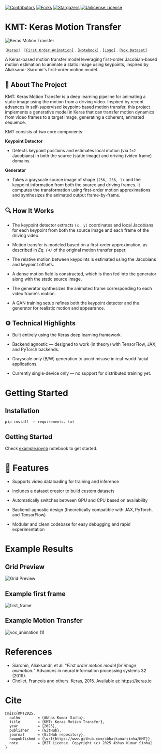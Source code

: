 [![Contributors][contributors-shield]][contributors-url]
[![Forks][forks-shield]][forks-url]
[![Stargazers][stars-shield]][stars-url]
[![Unlicense License][license-shield]][license-url]

# KMT: Keras Motion Transfer

![Keras Motion Transfer](https://github.com/user-attachments/assets/add57cc8-647e-4957-97a0-63ea638e585b)

[`[Keras]`](https://keras.io/) . [`[First Order Animation]`](https://aliaksandrsiarohin.github.io/first-order-model-website/) . [`[Notebook]`](https://www.github.com/abhaskumarsinha/KMT/example.ipynb) . [`[Logo]`](https://logo.com/) . [`[Vox Dataset]`](https://github.com/AliaksandrSiarohin/video-preprocessing)


A Keras-based motion transfer model leveraging first-order Jacobian-based motion estimation to animate a static image using keypoints, inspired by Aliaksandr Siarohin's first-order motion model.

## 📌 About The Project
KMT: Keras Motion Transfer is a deep learning pipeline for animating a static image using the motion from a driving video. Inspired by recent advances in self-supervised keypoint-based motion transfer, this project implements a generative model in Keras that can transfer motion dynamics from video frames to a target image, generating a coherent, animated sequence.

KMT consists of two core components:

**Keypoint Detector**
- Detects keypoint positions and estimates local motion (via `2×2` Jacobians) in both the source (static image) and driving (video frame) domains.

**Generator**
- Takes a grayscale source image of shape `(256, 256, 1)` and the keypoint information from both the source and driving frames. It computes the transformation using first-order motion approximations and synthesizes the animated output frame-by-frame.

## 🔍 How It Works
- The keypoint detector extracts `(x, y)` coordinates and local Jacobians for each keypoint from both the source image and each frame of the driving video.

- Motion transfer is modeled based on a first-order approximation, as described in _Eq. `(4)`_ of the original motion transfer paper.

- The relative motion between keypoints is estimated using the Jacobians and keypoint offsets.

- A dense motion field is constructed, which is then fed into the generator along with the static source image.

- The generator synthesizes the animated frame corresponding to each video frame's motion.

- A GAN training setup refines both the keypoint detector and the generator for realistic motion and appearance.

## ⚙️ Technical Highlights
- Built entirely using the Keras deep learning framework.

- Backend agnostic — designed to work (in theory) with TensorFlow, JAX, and PyTorch backends.

- Grayscale only (B/W) generation to avoid misuse in real-world facial applications.

- Currently single-device only — no support for distributed training yet.

# Getting Started

## Installation
```
pip install -r requirements. txt
```
## Getting Started
Check [example.ipynb](https://www.github.com/abhaskumarsinha/KMT/example.ipynb) notebook to get started.

# 🚀 Features
- Supports video dataloading for training and inference

- Includes a dataset creator to build custom datasets

- Automatically switches between GPU and CPU based on availability

- Backend-agnostic design (theoretically compatible with JAX, PyTorch, and TensorFlow)

- Modular and clean codebase for easy debugging and rapid experimentation

# Example Results
## Grid Preview
![Grid Preview](https://github.com/user-attachments/assets/e147abde-4273-4ba8-98de-837f14e13173)
## Example first frame
![first_frame](https://github.com/user-attachments/assets/c212af72-ecab-43ee-84c8-ecd260d5a696)
## Example Motion Transfer
![vox_animation (1)](https://github.com/user-attachments/assets/bbac305c-0349-4733-b209-26b3d603b3ca)





# References
- Siarohin, Aliaksandr, et al. "*First order motion model for image animation.*" Advances in neural information processing systems 32 (2019).
- Chollet, François and others. Keras, 2015. Available at: https://keras.io

# Cite
```
@misc{KMT2025,
  author       = {Abhas Kumar Sinha},
  title        = {KMT: Keras Motion Transfer},
  year         = {2025},
  publisher    = {GitHub},
  journal      = {GitHub repository},
  howpublished = {\url{https://www.github.com/abhaskumarsinha/KMT}},
  note         = {MIT License. Copyright (c) 2025 Abhas Kumar Sinha}
}
```





[contributors-shield]: https://img.shields.io/github/contributors/abhaskumarsinha/KMT?style=for-the-badge
[contributors-url]: https://github.com/abhaskumarsinha/KMT/graphs/contributors
[forks-shield]: https://img.shields.io/github/forks/abhaskumarsinha/KMT?style=for-the-badge
[forks-url]: https://github.com/abhaskumarsinha/KMT/network/members
[stars-shield]: https://img.shields.io/github/stars/abhaskumarsinha/KMT?style=for-the-badge
[stars-url]: https://github.com/abhaskumarsinha/KMT/stargazers
[license-shield]: https://img.shields.io/github/license/abhaskumarsinha/KMT?style=for-the-badge
[license-url]: https://github.com/abhaskumarsinha/KMT/blob/master/LICENSE.txt

